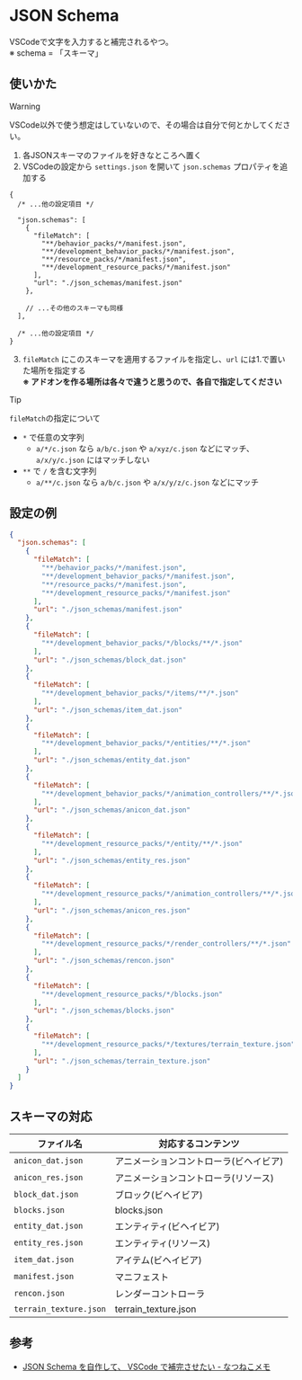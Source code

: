 # JSON Schema
VSCodeで文字を入力すると補完されるやつ。<br>
※ schema = 「スキーマ」

## 使いかた
> [!WARNING]
> VSCode以外で使う想定はしていないので、その場合は自分で何とかしてください。

1. 各JSONスキーマのファイルを好きなところへ置く
2. VSCodeの設定から `settings.json` を開いて `json.schemas` プロパティを追加する
```jsonc
{
  /* ...他の設定項目 */

  "json.schemas": [
    {
      "fileMatch": [
        "**/behavior_packs/*/manifest.json",
        "**/development_behavior_packs/*/manifest.json",
        "**/resource_packs/*/manifest.json",
        "**/development_resource_packs/*/manifest.json"
      ],
      "url": "./json_schemas/manifest.json"
    },
    
    // ...その他のスキーマも同様
  ],

  /* ...他の設定項目 */
}
```
3. `fileMatch` にこのスキーマを適用するファイルを指定し、`url` には1.で置いた場所を指定する<br>**※ アドオンを作る場所は各々で違うと思うので、各自で指定してください**

> [!TIP]
> `fileMatch`の指定について
> - `*` で任意の文字列
>   - `a/*/c.json` なら `a/b/c.json` や `a/xyz/c.json` などにマッチ、`a/x/y/c.json` にはマッチしない
> - `**` で `/` を含む文字列
>   - `a/**/c.json` なら `a/b/c.json` や `a/x/y/z/c.json` などにマッチ

## 設定の例
```json
{
  "json.schemas": [
    {
      "fileMatch": [
        "**/behavior_packs/*/manifest.json",
        "**/development_behavior_packs/*/manifest.json",
        "**/resource_packs/*/manifest.json",
        "**/development_resource_packs/*/manifest.json"
      ],
      "url": "./json_schemas/manifest.json"
    },
    {
      "fileMatch": [
        "**/development_behavior_packs/*/blocks/**/*.json"
      ],
      "url": "./json_schemas/block_dat.json"
    },
    {
      "fileMatch": [
        "**/development_behavior_packs/*/items/**/*.json"
      ],
      "url": "./json_schemas/item_dat.json"
    },
    {
      "fileMatch": [
        "**/development_behavior_packs/*/entities/**/*.json"
      ],
      "url": "./json_schemas/entity_dat.json"
    },
    {
      "fileMatch": [
        "**/development_behavior_packs/*/animation_controllers/**/*.json"
      ],
      "url": "./json_schemas/anicon_dat.json"
    },
    {
      "fileMatch": [
        "**/development_resource_packs/*/entity/**/*.json"
      ],
      "url": "./json_schemas/entity_res.json"
    },
    {
      "fileMatch": [
        "**/development_resource_packs/*/animation_controllers/**/*.json"
      ],
      "url": "./json_schemas/anicon_res.json"
    },
    {
      "fileMatch": [
        "**/development_resource_packs/*/render_controllers/**/*.json"
      ],
      "url": "./json_schemas/rencon.json"
    },
    {
      "fileMatch": [
        "**/development_resource_packs/*/blocks.json"
      ],
      "url": "./json_schemas/blocks.json"
    },
    {
      "fileMatch": [
        "**/development_resource_packs/*/textures/terrain_texture.json"
      ],
      "url": "./json_schemas/terrain_texture.json"
    }
  ]
}
```

## スキーマの対応
|ファイル名|対応するコンテンツ|
|---|---|
|`anicon_dat.json`|アニメーションコントローラ(ビヘイビア)|
|`anicon_res.json`|アニメーションコントローラ(リソース)|
|`block_dat.json`|ブロック(ビヘイビア)|
|`blocks.json`|blocks.json|
|`entity_dat.json`|エンティティ(ビヘイビア)|
|`entity_res.json`|エンティティ(リソース)|
|`item_dat.json`|アイテム(ビヘイビア)|
|`manifest.json`|マニフェスト|
|`rencon.json`|レンダーコントローラ|
|`terrain_texture.json`|terrain_texture.json|

## 参考
- [JSON Schema を自作して、 VSCode で補完させたい - なつねこメモ](https://tech.natsuneko.blog/entry/2022/07/16/create-own-json-schema-with-vscode)
